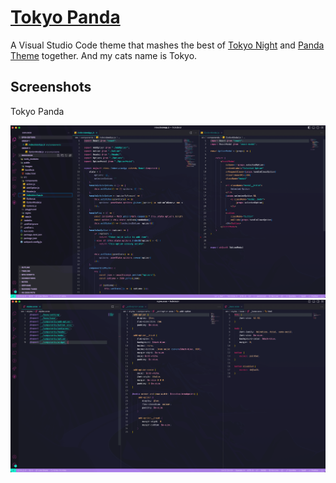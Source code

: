 # [Tokyo Panda](https://marketplace.visualstudio.com/items?itemName=effordDev.tokyo-panda-theme)

A Visual Studio Code theme that mashes the best of [Tokyo Night](https://marketplace.visualstudio.com/items?itemName=enkia.tokyo-night) and [Panda Theme](https://marketplace.visualstudio.com/items?itemName=tinkertrain.theme-panda) together. And my cats name is Tokyo. 

## Screenshots
Tokyo Panda

![main screenshot](tokyo-panda.png)
![css screenshot](static/tokyo-panda-css.png)